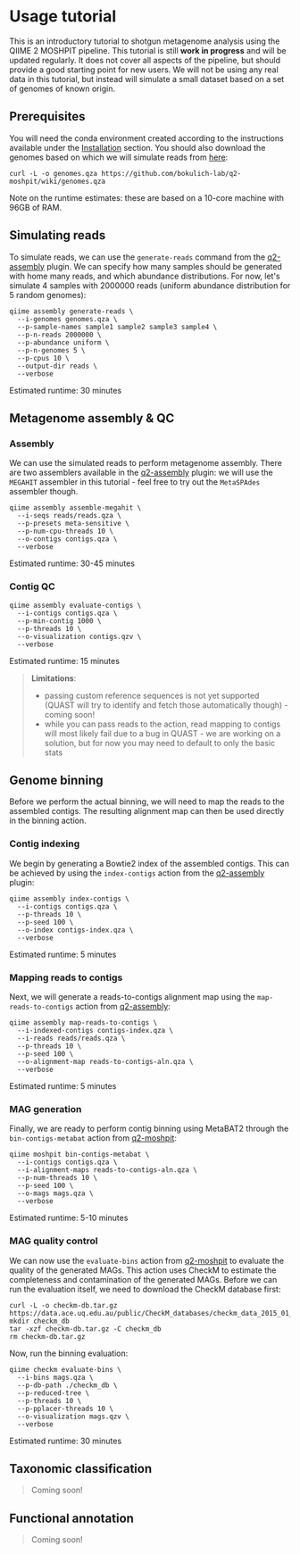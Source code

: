 # Usage tutorial
This is an introductory tutorial to shotgun metagenome analysis using the QIIME 2 MOSHPIT pipeline. 
This tutorial is still **work in progress** and will be updated regularly. It does not cover all aspects of the pipeline, 
but should provide a good starting point for new users. We will not be using any real data in this tutorial, but instead 
will simulate a small dataset based on a set of genomes of known origin.

## Prerequisites
You will need the conda environment created according to the instructions available under the [Installation](../Home#installation) section.
You should also download the genomes based on which we will simulate reads from [here](https://github.com/bokulich-lab/q2-moshpit/wiki/genomes.qza):

```shell
curl -L -o genomes.qza https://github.com/bokulich-lab/q2-moshpit/wiki/genomes.qza
```

Note on the runtime estimates: these are based on a 10-core machine with 96GB of RAM.

## Simulating reads
To simulate reads, we can use the `generate-reads` command from the [q2-assembly](https://github.com/bokulich-lab/q2-assembly) plugin. 
We can specify how many samples should be generated with home many reads, and which abundance distributions. 
For now, let's simulate 4 samples with 2000000 reads (uniform abundance distribution for 5 random genomes):
```shell
qiime assembly generate-reads \
  --i-genomes genomes.qza \
  --p-sample-names sample1 sample2 sample3 sample4 \
  --p-n-reads 2000000 \
  --p-abundance uniform \
  --p-n-genomes 5 \
  --p-cpus 10 \
  --output-dir reads \
  --verbose
```
Estimated runtime: 30 minutes

## Metagenome assembly & QC
### Assembly
We can use the simulated reads to perform metagenome assembly. There are two assemblers available in the [q2-assembly](https://github.com/bokulich-lab/q2-assembly)
plugin: we will use the `MEGAHIT` assembler in this tutorial - feel free to try out the `MetaSPAdes` assembler though.
```shell
qiime assembly assemble-megahit \
  --i-seqs reads/reads.qza \
  --p-presets meta-sensitive \
  --p-num-cpu-threads 10 \
  --o-contigs contigs.qza \
  --verbose
```
Estimated runtime: 30-45 minutes

### Contig QC
```shell
qiime assembly evaluate-contigs \
  --i-contigs contigs.qza \
  --p-min-contig 1000 \
  --p-threads 10 \
  --o-visualization contigs.qzv \
  --verbose
```
Estimated runtime: 15 minutes

> **Limitations**:
> - passing custom reference sequences is not yet supported (QUAST will try to identify and fetch those automatically though) - coming soon!
> - while you can pass reads to the action, read mapping to contigs will most likely fail due to a bug in QUAST - we are working on a solution, but for now you may need to default to only the basic stats

## Genome binning
Before we perform the actual binning, we will need to map the reads to the 
assembled contigs. The resulting alignment map can then be used directly in 
the binning action.

### Contig indexing
We begin by generating a Bowtie2 index of the assembled contigs. This can be 
achieved by using the `index-contigs` action from the [q2-assembly](https://github.com/bokulich-lab/q2-assembly) 
plugin:
```shell
qiime assembly index-contigs \
  --i-contigs contigs.qza \
  --p-threads 10 \
  --p-seed 100 \
  --o-index contigs-index.qza \
  --verbose
```
Estimated runtime: 5 minutes

### Mapping reads to contigs
Next, we will generate a reads-to-contigs alignment map using the `map-reads-to-contigs` action from 
[q2-assembly](https://github.com/bokulich-lab/q2-assembly):
```shell
qiime assembly map-reads-to-contigs \
  --i-indexed-contigs contigs-index.qza \
  --i-reads reads/reads.qza \
  --p-threads 10 \
  --p-seed 100 \
  --o-alignment-map reads-to-contigs-aln.qza \
  --verbose
```
Estimated runtime: 5 minutes

### MAG generation
Finally, we are ready to perform contig binning using MetaBAT2 through the `bin-contigs-metabat` action from 
[q2-moshpit](https://github.com/bokulich-lab/q2-moshpit):
```shell
qiime moshpit bin-contigs-metabat \
  --i-contigs contigs.qza \
  --i-alignment-maps reads-to-contigs-aln.qza \
  --p-num-threads 10 \
  --p-seed 100 \
  --o-mags mags.qza \
  --verbose
```
Estimated runtime: 5-10 minutes

### MAG quality control
We can now use the `evaluate-bins` action from [q2-moshpit](https://github.com/bokulich-lab/q2-moshpit) to evaluate 
the quality of the generated MAGs. This action uses CheckM to estimate the completeness and contamination of the 
generated MAGs. Before we can run the evaluation itself, we need to download the CheckM database first:
```shell
curl -L -o checkm-db.tar.gz https://data.ace.uq.edu.au/public/CheckM_databases/checkm_data_2015_01_16.tar.gz
mkdir checkm_db
tar -xzf checkm-db.tar.gz -C checkm_db
rm checkm-db.tar.gz
```
Now, run the binning evaluation:
```shell
qiime checkm evaluate-bins \
  --i-bins mags.qza \
  --p-db-path ./checkm_db \
  --p-reduced-tree \
  --p-threads 10 \
  --p-pplacer-threads 10 \
  --o-visualization mags.qzv \
  --verbose
```
Estimated runtime: 30 minutes

## Taxonomic classification
> Coming soon!

## Functional annotation
> Coming soon!

